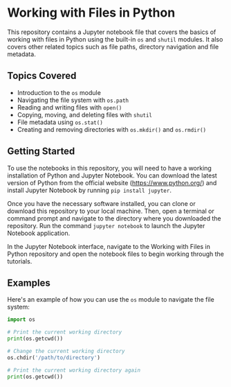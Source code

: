 # Working with Files in Python

This repository contains a Jupyter notebook file that covers the basics of working with files in Python using the built-in `os` and `shutil` modules. It also covers other related topics such as file paths, directory navigation and file metadata.

## Topics Covered
- Introduction to the `os` module
- Navigating the file system with `os.path`
- Reading and writing files with `open()`
- Copying, moving, and deleting files with `shutil`
- File metadata using `os.stat()`
- Creating and removing directories with `os.mkdir()` and `os.rmdir()`

## Getting Started
To use the notebooks in this repository, you will need to have a working installation of Python and Jupyter Notebook. You can download the latest version of Python from the official website (https://www.python.org/) and install Jupyter Notebook by running `pip install jupyter`.

Once you have the necessary software installed, you can clone or download this repository to your local machine. Then, open a terminal or command prompt and navigate to the directory where you downloaded the repository. Run the command `jupyter notebook` to launch the Jupyter Notebook application.

In the Jupyter Notebook interface, navigate to the Working with Files in Python repository and open the notebook files to begin working through the tutorials.

## Examples
Here's an example of how you can use the `os` module to navigate the file system:
```python
import os

# Print the current working directory
print(os.getcwd())

# Change the current working directory
os.chdir('/path/to/directory')

# Print the current working directory again
print(os.getcwd())

